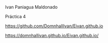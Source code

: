 Ivan Paniagua Maldonado

Práctica 4

https://github.com/DomnhallIvan/Eivan.github.io

https://domnhallivan.github.io/Eivan.github.io/

